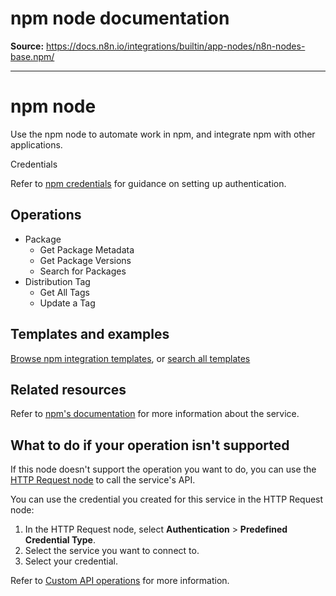 # npm node documentation

**Source:** https://docs.n8n.io/integrations/builtin/app-nodes/n8n-nodes-base.npm/

---

# npm node

Use the npm node to automate work in npm, and integrate npm with other applications.

Credentials

Refer to [npm credentials](../../credentials/npm/) for guidance on setting up authentication.

## Operations

- Package
  - Get Package Metadata
  - Get Package Versions
  - Search for Packages
- Distribution Tag
  - Get All Tags
  - Update a Tag

## Templates and examples

[Browse npm integration templates](https://n8n.io/integrations/npm/), or [search all templates](https://n8n.io/workflows/)

## Related resources

Refer to [npm's documentation](https://docs.npmjs.com/) for more information about the service.

## What to do if your operation isn't supported

If this node doesn't support the operation you want to do, you can use the [HTTP Request node](../../core-nodes/n8n-nodes-base.httprequest/) to call the service's API.

You can use the credential you created for this service in the HTTP Request node:

1. In the HTTP Request node, select **Authentication** > **Predefined Credential Type**.
2. Select the service you want to connect to.
3. Select your credential.

Refer to [Custom API operations](../../../custom-operations/) for more information.
